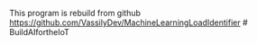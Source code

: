 This program is rebuild from github https://github.com/VassilyDev/MachineLearningLoadIdentifier # BuildAIfortheIoT

